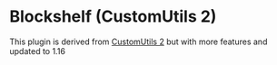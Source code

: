 # Blockshelf (CustomUtils 2)

This plugin is derived from [CustomUtils 2](https://www.spigotmc.org/resources/customutils.42565/) but with more features and updated to 1.16

